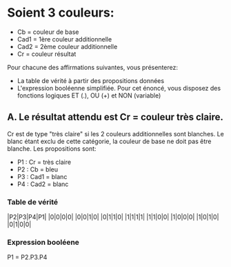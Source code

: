 # Soient 3 couleurs:
* Cb = couleur de base
* Cad1 = 1ère couleur additionnelle
* Cad2 = 2ème couleur additionnelle
* Cr = couleur résultat

Pour chacune des affirmations suivantes, vous présenterez:
* La table de vérité à partir des propositions données
* L'expression booléenne simplifiée. Pour cet énoncé, vous disposez des fonctions logiques ET (.), OU (+) et NON (variable)

## A. Le résultat attendu est Cr = couleur très claire.
Cr est de type "très claire" si les 2 couleurs additionnelles sont blanches. Le blanc étant exclu de cette catégorie, la couleur de base ne doit pas être blanche.
Les propositions sont:
* P1 : Cr = très claire
* P2 : Cb = bleu
* P3 : Cad1 = blanc
* P4 : Cad2 = blanc

### Table de vérité
|P2|P3|P4|P1|
|0|0|0|0|
|0|0|1|0|
|0|1|1|0|
|1|1|1|1|
|1|1|0|0|
|1|0|0|0|
|1|0|1|0|
|0|1|0|0|

### Expression booléene
P1 = P2.P3.P4

